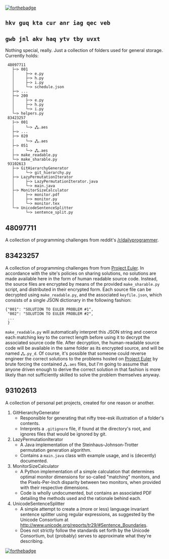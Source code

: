 [![forthebadge](http://forthebadge.com/images/badges/powered-by-electricity.svg)](http://forthebadge.com)

## `hkv guq kta cur anr iag qec veb`
## `gwb jnl akv haq ytv tby uvxt`

Nothing special, really. Just a collection of folders used for general storage.
Currently holds:

     48097711
       ├─> 001
       │     ├─> e.py
       │     ├─> h.py
       │     ├─> i.py
       │     └─> schedule.json
       ├─> ...
       ├─> 200
       │     ├─> e.py
       │     ├─> h.py
       │     └─> i.py
       └─> helpers.py
     83423257
       ├─> 001
       │     └─> ⁂.aes
       ├─> ...
       ├─> 020
       │     └─> ⁂.aes
       ├─> 051
       │     └─> ⁂.aes
       ├─> make_readable.py
       └─> make_sharable.py
     93102613
       ├─> GitHierarchyGenerator
       │     └─> git_hierarchy.py
       ├─> LazyPermutationIterator
       │     ├─> LazyPermutationIterator.java
       │     └─> main.java
       ├─> MonitorSizeCalculator
       │     ├─> monitor.pdf
       │     ├─> monitor.py
       │     └─> monitor.tex
       └─> UnicodeSentenceSplitter
             └─> sentence_split.py

## 48097711

A collection of programming challenges from reddit's [/r/dailyprogrammer](https://www.reddit.com/r/dailyprogrammer/search?q=%23&sort=new&restrict_sr=on&t=week).

## 83423257

A collection of programming challenges from from [Project Euler](https://projecteuler.net/). In accordance with the site's policies on sharing solutions, no solutions are made available here in the form of human readable source code. Instead, the source files are encrypted by means of the provided `make_sharable.py` script, and distributed in their encrypted form. Each source file can be decrypted using `make_readable.py`, and the associated `keyfile.json`, which consists of a single JSON dictionary in the following fashion:

    {"001": "SOLUTION TO EULER PROBLEM #1",
     "002": "SOLUTION TO EULER PROBLEM #2",
     ...
     }

`make_readable.py` will automatically interpret this JSON string and coerce each matching key to the correct length before using it to decrypt the associated source code file.
After decryption, the human-readable source code will be available in the same folder as its encrypted source, and will be named `⁂.py_d`. Of course, it's possible that someone could reverse engineer the correct solutions to the problems hosted on [Project Euler](https://projecteuler.net/) by brute forcing the contained `⁂.aes` files, but I'm going to assume that anyone driven enough to derive the correct solution in that fashion is more likely than not sufficiently skilled to solve the problem themselves anyway.

## 93102613

A collection of personal pet projects, created for one reason or another.

1. GitHierarchyGenerator
   * Responsible for generating that nifty tree-esk illustration of a folder's contents.
   * Interprets a `.gitignore` file, if found at the directory's root, and ignores files that would be ignored by git.
2. LazyPermutationIterator
   * A Java implementation of the Steinhaus-Johnson-Trotter permutation generation algorithm.
   * Contains a `main.java` class with example usage, and is (decently) documented.
3. MonitorSizeCalculator
   * A Python implementation of a simple calculation that determines optimal monitor dimensions for so-called "matching" monitors, and the Pixels-Per-Inch disparity between two monitors, when provided with their respective dimensions.
   * Code is wholly undocumented, but contains an associated PDF detailing the methods used and the rationale behind each.
4. UnicodeSentenceSplitter
   * A simple attempt to create a (more or less) language invariant sentence splitter using regular expressions, as suggested by the Unicode Consortium at http://www.unicode.org/reports/tr29/#Sentence_Boundaries.
   * Does not strictly follow the standards set forth by the Unicode Consortium, but (probably) serves to approximate what they're describing.
   
[![forthebadge](http://forthebadge.com/images/badges/made-with-crayons.svg)](http://forthebadge.com)
